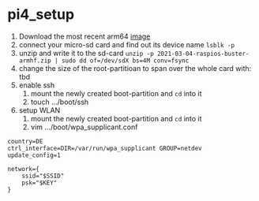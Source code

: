 # pi4_setup
1. Download the most recent arm64 [image](http://downloads.raspberrypi.org/raspios_arm64/images/)
2. connect your micro-sd card and find out its device name `lsblk -p`
3. unzip and write it to the sd-card `unzip -p 2021-03-04-raspios-buster-armhf.zip | sudo dd of=/dev/sdX bs=4M conv=fsync`
4. change the size of the root-partitioan to span over the whole card with: tbd
5. enable ssh
    1. mount the newly created boot-partition and `cd` into it
    2. touch .../boot/ssh
6. setup WLAN
    1. mount the newly created boot-partition and `cd` into it
    2. vim .../boot/wpa_supplicant.conf
```
country=DE
ctrl_interface=DIR=/var/run/wpa_supplicant GROUP=netdev
update_config=1

network={
    ssid="$SSID"
    psk="$KEY"
}
```

